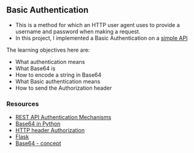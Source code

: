## Basic Authentication
- This is a method for which an HTTP user agent uses to provide a username and password when making a request.
- In this project, I implemented a Basic Authentication on a [simple API]()

The learning objectives here are:
- What authentication means
- What Base64 is
- How to encode a string in Base64
- What Basic authentication means
- How to send the Authorization header

### Resources
- [REST API Authentication Mechanisms](https://www.youtube.com/watch?v=501dpx2IjGY)
- [Base64 in Python](https://docs.python.org/3/library/base64.html)
- [HTTP header Authorization](https://developer.mozilla.org/en-US/docs/Web/HTTP/Headers/Authorization)
- [Flask](https://palletsprojects.com/p/flask/)
- [Base64 - concept](https://en.wikipedia.org/wiki/Base64)
